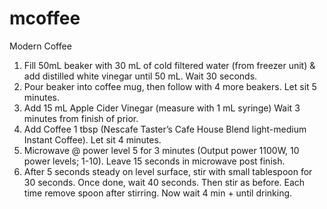 # mcoffee
Modern Coffee

1. Fill 50mL beaker with 30 mL of cold filtered water (from freezer unit) & add distilled white vinegar until 50 mL. Wait 30 seconds.
2. Pour beaker into coffee mug, then follow with 4 more beakers. Let sit 5 minutes.
3. Add 15 mL Apple Cider Vinegar (measure with 1 mL syringe) Wait 3 minutes from finish of prior.
4. Add Coffee 1 tbsp (Nescafe Taster’s Cafe House Blend light-medium Instant Coffee). Let sit 4 minutes.
5. Microwave @ power level 5 for 3 minutes (Output power 1100W, 10 power levels; 1-10). Leave 15 seconds in microwave post finish.
6. After 5 seconds steady on level surface, stir with small tablespoon for 30 seconds. Once done, wait 40 seconds. Then stir as before. Each time remove spoon after stirring. Now wait 4 min + until drinking. 
